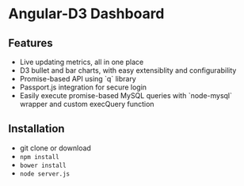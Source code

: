 # Angular-D3 Dashboard

## Features

<ul>
<li>Live updating metrics, all in one place</li>
<li>D3 bullet and bar charts, with easy extensiblity and configurability</li>
<li>Promise-based API using `q` library</li>
<li>Passport.js integration for secure login</li>
<li>Easily execute promise-based MySQL queries with `node-mysql` wrapper and custom execQuery function</li>
</ul>

## Installation
- git clone or download
- `npm install`
- `bower install`
- `node server.js`
